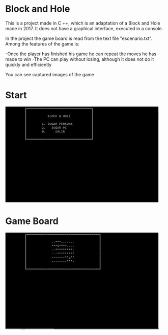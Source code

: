 # Block and Hole
This is a project made in C ++, which is an adaptation of a Block and Hole made in 2017. It does not have a graphical interface, executed in a console.

In the project the game board is read from the text file "escenario.txt". Among the features of the game is:

  -Once the player has finished his game he can repeat the moves he has made to win
  -The PC can play without losing, although it does not do it quickly and efficiently

You can see captured images of the game
# Start
![Start 2048](Images/BlockandHole(Start).JPG)
# Game Board
![Game Board 2048](Images/BlockandHole(GameBoard).JPG)
